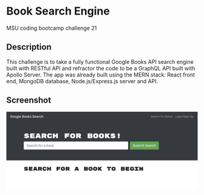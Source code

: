 # Book Search Engine
MSU coding bootcamp challenge 21

## Description
This challenge is to take a fully functional Google Books API search engine built with RESTful API and refractor the code to be a GraphQL API built with Apollo Server.  The app was already built using the MERN stack: React front end, MongoDB database, Node.js/Express.js server and API.

## Screenshot
![Screenshot](/Screenshot.jpg)

